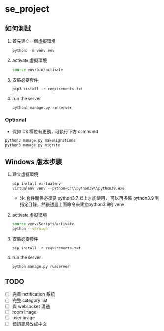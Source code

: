 # se_project

## 如何測試

1. 首先建立一個虛擬環境
   ```python
   python3 -m venv env
   ```
2. activate 虛擬環境
   ```sh
   source env/bin/activate
   ```
3. 安裝必要套件
   ```python
   pip3 install -r requirements.txt
   ```
4. run the server
   ```python
   python3 manage.py runserver
   ```

### Optional

- 假如 DB 欄位有更動，可執行下方 command

```python
python3 manage.py makemigrations
python3 manage.py migrate
```

## Windows 版本步驟

1. 建立虛擬環境
   ```python
   pip install virtualenv
   virtualenv venv --python=C:\\python39\\python39.exe
   ```
    - 注: 套件關係必須要 python3.7 以上才能使用，
    可以再多裝 python3.9 到指定目錄，然後透過上面命令來建立python3.9的 venv 

2. activate 虛擬環境 
   ```bash
   source venv/Scripts/activate
   python --version
   ```
3. 安裝必要套件
   ```python
   pip install -r requirements.txt
   ```
4. run the server
   ```python
   python manage.py runserver
   ```

## TODO 
- [ ] 完善 notification 系統
- [ ] 完整 category list 
- [ ] 與 websocket 溝通
- [ ] room image
- [ ] user image
- [ ] 錯誤訊息改成中文